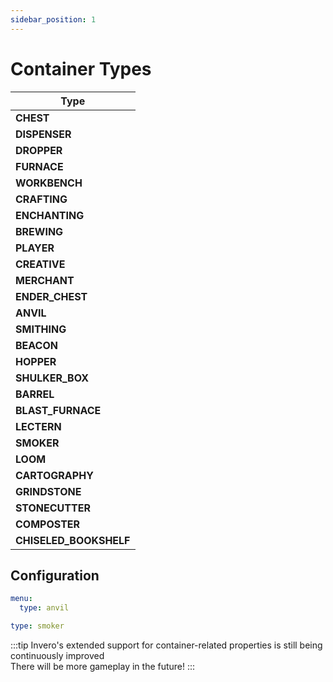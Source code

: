 ```yaml
---
sidebar_position: 1
---
```


# Container Types

| Type                   |
|------------------------|
| **CHEST**              |
| **DISPENSER**          |
| **DROPPER**            |
| **FURNACE**            |
| **WORKBENCH**          |
| **CRAFTING**           |
| **ENCHANTING**         |
| **BREWING**            |
| **PLAYER**             |
| **CREATIVE**           |
| **MERCHANT**           |
| **ENDER_CHEST**        |
| **ANVIL**              |
| **SMITHING**           |
| **BEACON**             |
| **HOPPER**             |
| **SHULKER_BOX**        |
| **BARREL**             |
| **BLAST_FURNACE**      |
| **LECTERN**            |
| **SMOKER**             |
| **LOOM**               |
| **CARTOGRAPHY**        |
| **GRINDSTONE**         |
| **STONECUTTER**        |
| **COMPOSTER**          |
| **CHISELED_BOOKSHELF** |


## Configuration

```yaml Example
menu:
  type: anvil
```

```yaml Direct Root Node
type: smoker
```

:::tip
Invero's extended support for container-related properties is still being continuously improved  
There will be more gameplay in the future!
:::